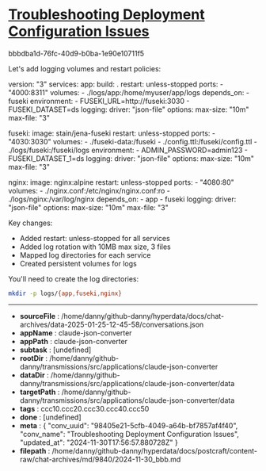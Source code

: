 # [Troubleshooting Deployment Configuration Issues](https://claude.ai/chat/98405e21-5cfb-4049-a64b-bf7857af4f40)

bbbdba1d-76fc-40d9-b0ba-1e90e10711f5

 Let's add logging volumes and restart policies:

<antArtifact identifier="docker-compose-logs" type="application/vnd.ant.code" language="yaml" title="Docker compose with logging and restart">
version: "3"
services:
  app:
    build: .
    restart: unless-stopped
    ports:
      - "4000:8311"
    volumes:
      - ./logs/app:/home/myuser/app/logs
    depends_on:
      - fuseki
    environment:
      - FUSEKI_URL=http://fuseki:3030
      - FUSEKI_DATASET=ds
    logging:
      driver: "json-file"
      options:
        max-size: "10m"
        max-file: "3"

  fuseki:
    image: stain/jena-fuseki
    restart: unless-stopped
    ports:
      - "4030:3030"
    volumes:
      - ./fuseki-data:/fuseki
      - ./config.ttl:/fuseki/config.ttl
      - ./logs/fuseki:/fuseki/logs
    environment:
      - ADMIN_PASSWORD=admin123
      - FUSEKI_DATASET_1=ds
    logging:
      driver: "json-file" 
      options:
        max-size: "10m"
        max-file: "3"

  nginx:
    image: nginx:alpine
    restart: unless-stopped
    ports:
      - "4080:80"
    volumes:
      - ./nginx.conf:/etc/nginx/nginx.conf:ro
      - ./logs/nginx:/var/log/nginx
    depends_on:
      - app
      - fuseki
    logging:
      driver: "json-file"
      options:
        max-size: "10m"
        max-file: "3"
</antArtifact>

Key changes:
- Added restart: unless-stopped for all services
- Added log rotation with 10MB max size, 3 files
- Mapped log directories for each service
- Created persistent volumes for logs

You'll need to create the log directories:
```bash
mkdir -p logs/{app,fuseki,nginx}
```

---

* **sourceFile** : /home/danny/github-danny/hyperdata/docs/chat-archives/data-2025-01-25-12-45-58/conversations.json
* **appName** : claude-json-converter
* **appPath** : claude-json-converter
* **subtask** : [undefined]
* **rootDir** : /home/danny/github-danny/transmissions/src/applications/claude-json-converter
* **dataDir** : /home/danny/github-danny/transmissions/src/applications/claude-json-converter/data
* **targetPath** : /home/danny/github-danny/transmissions/src/applications/claude-json-converter/data
* **tags** : ccc10.ccc20.ccc30.ccc40.ccc50
* **done** : [undefined]
* **meta** : {
  "conv_uuid": "98405e21-5cfb-4049-a64b-bf7857af4f40",
  "conv_name": "Troubleshooting Deployment Configuration Issues",
  "updated_at": "2024-11-30T17:56:57.880728Z"
}
* **filepath** : /home/danny/github-danny/hyperdata/docs/postcraft/content-raw/chat-archives/md/9840/2024-11-30_bbb.md
